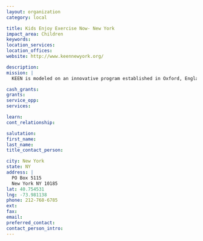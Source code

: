 ```yaml
---
layout: organization
category: local

title: Kids Enjoy Exercise Now- New York
impact_area: Children
keywords: 
location_services: 
location_offices: 
website: http://www.keennewyork.org/

description: 
mission: |
  KEEN is modeled on an innovative program established in Oxford, England by Elliott Portnoy, who brought KEEN to the Washington, DC area in 1992. With help from a handful of parents and volunteers, KEEN started as a single program. Now, because of our careful attention to the needs of our athletes and their families, and our volunteers, KEEN serves hundreds of young people in the Greater DC area with disabilities and offers a wide range of programs and activities.

cash_grants: 
grants: 
service_opp: 
services: 

learn: 
cont_relationship: 

salutation: 
first_name: 
last_name: 
title_contact_person: 

city: New York
state: NY
address: |
  PO Box 5115    
  New York NY 10185
lat: 40.754531
lng: -73.981138
phone: 212-768-6785
ext: 
fax: 
email: 
preferred_contact: 
contact_person_intro: 
---
```

